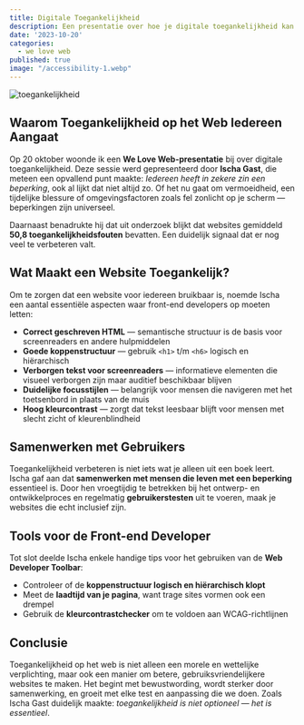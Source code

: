 ```yaml
---
title: Digitale Toegankelijkheid
description: Een presentatie over hoe je digitale toegankelijkheid kan toepassen in je eigen projecten
date: '2023-10-20'
categories:
  - we love web
published: true
image: "/accessibility-1.webp"
---
```


![toegankelijkheid](/images/accessibility-1.jpg)<br>

## Waarom Toegankelijkheid op het Web Iedereen Aangaat

Op 20 oktober woonde ik een **We Love Web-presentatie** bij over digitale toegankelijkheid. Deze sessie werd gepresenteerd door **Ischa Gast**, die meteen een opvallend punt maakte: *Iedereen heeft in zekere zin een beperking*, ook al lijkt dat niet altijd zo. Of het nu gaat om vermoeidheid, een tijdelijke blessure of omgevingsfactoren zoals fel zonlicht op je scherm — beperkingen zijn universeel.

Daarnaast benadrukte hij dat uit onderzoek blijkt dat websites gemiddeld **50,8 toegankelijkheidsfouten** bevatten. Een duidelijk signaal dat er nog veel te verbeteren valt.

## Wat Maakt een Website Toegankelijk?

Om te zorgen dat een website voor iedereen bruikbaar is, noemde Ischa een aantal essentiële aspecten waar front-end developers op moeten letten:

- **Correct geschreven HTML** — semantische structuur is de basis voor screenreaders en andere hulpmiddelen  
- **Goede koppenstructuur** — gebruik `<h1>` t/m `<h6>` logisch en hiërarchisch  
- **Verborgen tekst voor screenreaders** — informatieve elementen die visueel verborgen zijn maar auditief beschikbaar blijven  
- **Duidelijke focusstijlen** — belangrijk voor mensen die navigeren met het toetsenbord in plaats van de muis  
- **Hoog kleurcontrast** — zorgt dat tekst leesbaar blijft voor mensen met slecht zicht of kleurenblindheid

## Samenwerken met Gebruikers

Toegankelijkheid verbeteren is niet iets wat je alleen uit een boek leert. Ischa gaf aan dat **samenwerken met mensen die leven met een beperking** essentieel is. Door hen vroegtijdig te betrekken bij het ontwerp- en ontwikkelproces en regelmatig **gebruikerstesten** uit te voeren, maak je websites die echt inclusief zijn.

## Tools voor de Front-end Developer

Tot slot deelde Ischa enkele handige tips voor het gebruiken van de **Web Developer Toolbar**:

- Controleer of de **koppenstructuur logisch en hiërarchisch klopt**  
- Meet de **laadtijd van je pagina**, want trage sites vormen ook een drempel  
- Gebruik de **kleurcontrastchecker** om te voldoen aan WCAG-richtlijnen  

## Conclusie

Toegankelijkheid op het web is niet alleen een morele en wettelijke verplichting, maar ook een manier om betere, gebruiksvriendelijkere websites te maken. Het begint met bewustwording, wordt sterker door samenwerking, en groeit met elke test en aanpassing die we doen. Zoals Ischa Gast duidelijk maakte: *toegankelijkheid is niet optioneel — het is essentieel*.
